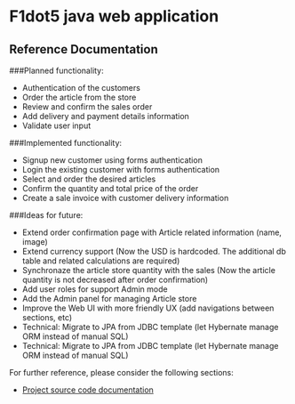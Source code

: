 # F1dot5 java web application

## Reference Documentation

###Planned functionality:
* Authentication of the customers
* Order the article from the store
* Review and confirm the sales order
* Add delivery and payment details information
* Validate user input 

###Implemented functionality:
* Signup new customer using forms authentication
* Login the existing customer with forms authentication
* Select and order the desired articles
* Confirm the quantity and total price of the order
* Create a sale invoice with customer delivery information

###Ideas for future:
* Extend order confirmation page with Article related information (name, image)
* Extend currency support (Now the USD is hardcoded. The additional db table and related calculations are required)
* Synchronaze the article store quantity with the sales (Now the article quantity is not decreased after order confirmation)
* Add user roles for support Admin mode
* Add the Admin panel for managing Article store
* Improve the Web UI with more friendly UX (add navigations between sections, etc)
* Technical: Migrate to JPA from JDBC template (let Hybernate manage ORM instead of manual SQL)
* Technical: Migrate to JPA from JDBC template (let Hybernate manage ORM instead of manual SQL)  

For further reference, please consider the following sections:
* [Project source code documentation](../documentation/index.html)

